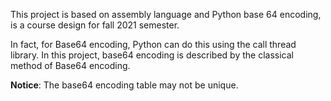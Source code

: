 This project is based on assembly language and Python base 64 encoding, is a course design for fall 2021 semester.

In fact, for Base64 encoding, Python can do this using the call thread library. In this project, base64 encoding is described by the classical method of Base64 encoding.

**Notice**: The base64 encoding table may not be unique.
